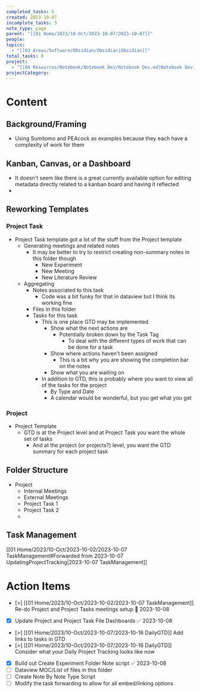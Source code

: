 ```yaml
---
completed_tasks: 5
created: 2023-10-07
incomplete_tasks: 3
note_type: page
parent: "[[01 Home/2023/10-Oct/2023-10-07/2023-10-07]]"
people: 
topics:
  - "[[03 Areas/Software/Obsidian/Obsidian|Obsidian]]"
total_tasks: 8
project:
  - "[[04 Resources/Notebook/Notebook Dev/Notebook Dev.md|Notebook Dev]]"
projectCategory:
---
```

# Content
## Background/Framing
- Using Sumitomo and PEAcock as examples because they each have a complexity of work for them
## Kanban, Canvas, or a Dashboard
- It doesn't seem like there is a great currently available option for editing metadata directly related to a kanban board and having it reflected
- 
## Reworking Templates
### Project Task
- Project Task template got a lot of the stuff from the Project template
	- Generating meetings and related notes
		- It may be better to try to restrict creating non-summary notes in this folder though
			- New Experiment
			- New Meeting
			- New Literature Review
	- Aggregating 
		- Notes associated to this task
			- Code was a bit funky for that in dataview but I think its working fine
		- Files in this folder 
		- Tasks for this task
			- This is one place GTD may be implemented
				- Show what the next actions are
					- Potentially broken down by the Task Tag
						- To deal with the different types of work that can be done for a task
				- Show where actions haven't been assigned 
					- This is a bit why you are showing the completion bar on the notes
				- Show what you are waiting on
			- In addition to GTD, this is probably where you want to view all of the tasks for the project 
				- By Type and Date
				- A calendar would be wonderful, but you get what you get
### Project
- Project Template
	-  GTD is at the Project level and at Project Task you want the whole set of tasks
		- And at the project (or projects?) level, you want the GTD summary for each project task

## Folder Structure
- Project
	- Internal Meetings
	- External Meetings
	- Project Task 1
	- Project Task 2
	- 
## Task Management
[[01 Home/2023/10-Oct/2023-10-02/2023-10-07 TaskManagement#Forwarded from 2023-10-07 UpdatingProjectTracking|2023-10-07 TaskManagement]]
# Action Items
- [>] [[01 Home/2023/10-Oct/2023-10-02/2023-10-07 TaskManagement]] Re-do Project and Project Tasks meetings setup 📅 2023-10-08
- [x] Update Project and Project Task File Dashboards ✅ 2023-10-08
- [>] [[01 Home/2023/10-Oct/2023-10-07/2023-10-16 DailyGTD]] Add links to tasks in GTD
- [>] [[01 Home/2023/10-Oct/2023-10-07/2023-10-16 DailyGTD]] Consider what your Daily Project Tracking looks like now
- [x] Build out Create Experiment Folder Note script ✅ 2023-10-08
- [ ] Dataview MOC/List of files in this folder
- [ ] Create Note By Note Type Script
- [ ] Modify the task forwarding to allow for all embed/linking options 